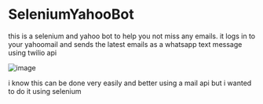 # SeleniumYahooBot
this is a selenium and yahoo bot to help you not miss any emails. it logs in to your yahoomail and sends the latest emails as a whatsapp text message using twilio api

![image](https://user-images.githubusercontent.com/45341025/187223951-f0c222fc-12f1-492f-83f4-792a0d58841b.png)

i know this can be done very easily and better using a mail api but i wanted to do it using selenium

